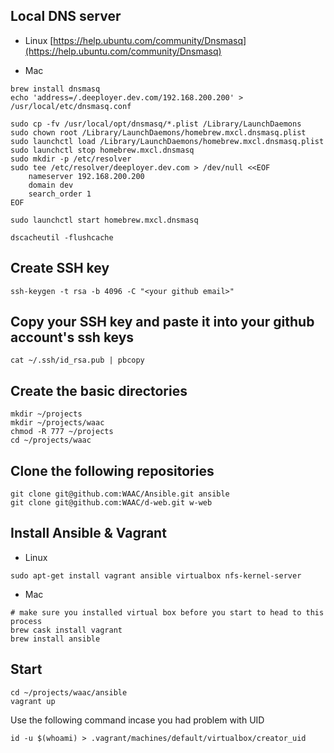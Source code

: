 ## Local DNS server
* Linux [https://help.ubuntu.com/community/Dnsmasq](https://help.ubuntu.com/community/Dnsmasq)

* Mac 
```
brew install dnsmasq
echo 'address=/.deeployer.dev.com/192.168.200.200' > /usr/local/etc/dnsmasq.conf

sudo cp -fv /usr/local/opt/dnsmasq/*.plist /Library/LaunchDaemons
sudo chown root /Library/LaunchDaemons/homebrew.mxcl.dnsmasq.plist
sudo launchctl load /Library/LaunchDaemons/homebrew.mxcl.dnsmasq.plist
sudo launchctl stop homebrew.mxcl.dnsmasq
sudo mkdir -p /etc/resolver
sudo tee /etc/resolver/deeployer.dev.com > /dev/null <<EOF
    nameserver 192.168.200.200
    domain dev
    search_order 1
EOF

sudo launchctl start homebrew.mxcl.dnsmasq

dscacheutil -flushcache
```

## Create SSH key
```
ssh-keygen -t rsa -b 4096 -C "<your github email>"
```
## Copy your SSH key and paste it into your github account's ssh keys
```
cat ~/.ssh/id_rsa.pub | pbcopy
```

## Create the basic directories
```
mkdir ~/projects
mkdir ~/projects/waac
chmod -R 777 ~/projects
cd ~/projects/waac
```

## Clone the following repositories
```
git clone git@github.com:WAAC/Ansible.git ansible
git clone git@github.com:WAAC/d-web.git w-web
```

## Install Ansible & Vagrant
* Linux 
```
sudo apt-get install vagrant ansible virtualbox nfs-kernel-server
```
* Mac 
```
# make sure you installed virtual box before you start to head to this process
brew cask install vagrant
brew install ansible
```

## Start
```
cd ~/projects/waac/ansible
vagrant up
```
Use the following command incase you had problem with UID
```
id -u $(whoami) > .vagrant/machines/default/virtualbox/creator_uid
```
